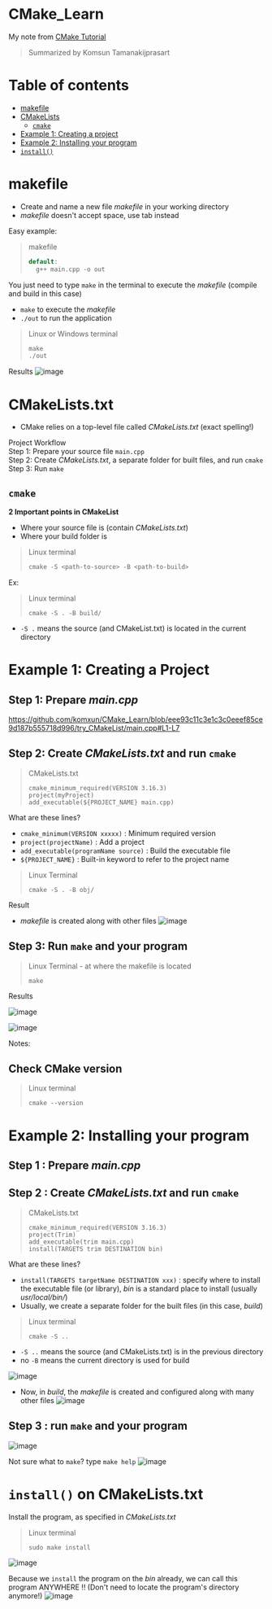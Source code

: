 # CMake_Learn

My note from [CMake Tutorial](https://www.youtube.com/watch?v=nlKcXPUJGwA&list=PLalVdRk2RC6o5GHu618ARWh0VO0bFlif4&ab_channel=Code%2CTech%2CandTutorials)

> Summarized by Komsun Tamanakijprasart

Table of contents
=================

<!--ts-->
  * [makefile](#makefile)
  * [CMakeLists](#cmakeliststxt)
      * [`cmake`](#cmake)
  * [Example 1: Creating a project](#example-1-creating-a-project)
  * [Example 2: Installing your program](#example-2-installing-your-program)
  * [`install()`](#install-on-cmakeliststxt)

<!--te-->

# makefile
- Create and name a new file _makefile_ in your working directory
- _makefile_ doesn't accept space, use tab instead

Easy example:
> makefile
> ```cpp
> default:
> 	g++ main.cpp -o out
> ```

You just need to type `make` in the terminal to execute the _makefile_ (compile and build in this case)
- `make` to execute the _makefile_
- `./out` to run the application
> Linux or Windows terminal
> ``` cpp
> make
> ./out
> ```

Results
![image](https://github.com/komxun/CMake_Learn/assets/133139057/41dd09e5-ab08-4d2f-b291-263b21a0b482)


# CMakeLists.txt
- CMake relies on a top-level file called _CMakeLists.txt_ (exact spelling!)

Project Workflow \
Step 1: Prepare your source file `main.cpp` \
Step 2: Create _CMakeLists.txt_, a separate folder for built files, and run `cmake` \
Step 3: Run `make` 

## `cmake`
**2 Important points in CMakeList**
- Where your source file is (contain _CMakeLists.txt_)
- Where your build folder is
> Linux terminal
> ```cpp
> cmake -S <path-to-source> -B <path-to-build>
> ```
 Ex:
> Linux terminal
> ```
> cmake -S . -B build/
> ```
- `-S .` means the source (and CMakeList.txt) is located in the current directory


# Example 1: Creating a Project
## Step 1: Prepare _main.cpp_
https://github.com/komxun/CMake_Learn/blob/eee93c11c3e1c3c0eeef85ce9d187b555718d996/try_CMakeList/main.cpp#L1-L7
## Step 2: Create _CMakeLists.txt_ and run `cmake`
> CMakeLists.txt
> ```
> cmake_minimum_required(VERSION 3.16.3)
> project(myProject)
> add_executable(${PROJECT_NAME} main.cpp)
> ```

What are these lines?
- `cmake_minimum(VERSION xxxxx)` : Minimum required version
- `project(projectName)` : Add a project
- `add_executable(programName source)` : Build the executable file
- `${PROJECT_NAME}` : Built-in keyword to refer to the project name

> Linux Terminal
> ```
> cmake -S . -B obj/
> ```

Result
- _makefile_ is created along with other files
![image](https://github.com/komxun/CMake_Learn/assets/133139057/1b9c5f6e-2120-434d-9c7e-6a225bd568ed)

## Step 3: Run `make` and your program
> Linux Terminal - at where the makefile is located
> ```
> make
> ```



Results

![image](https://github.com/komxun/CMake_Learn/assets/133139057/31bf955b-f8ae-43ff-a1f2-c2898ca66935)

![image](https://github.com/komxun/CMake_Learn/assets/133139057/02e7fa9d-0b5a-47b3-9390-09d6e52a5e12)

Notes:
## Check CMake version
> Linux terminal
> ```
> cmake --version
> ```

# Example 2: Installing your program
## Step 1 : Prepare _main.cpp_
## Step 2 : Create _CMakeLists.txt_ and run `cmake`
> CMakeLists.txt
> ```
> cmake_minimum_required(VERSION 3.16.3)
> project(Trim)
> add_executable(trim main.cpp)
> install(TARGETS trim DESTINATION bin)
> ```

What are these lines?
- `install(TARGETS targetName DESTINATION xxx)` : specify where to install the executable file (or library), _bin_ is a standard place to install (usually _usr/local/bin/_)
- Usually, we create a separate folder for the built files (in this case, _build_)
> Linux terminal
> ```
> cmake -S ..
> ```
- `-S ..` means the source (and CMakeLists.txt) is in the previous directory
- no `-B` means the current directory is used for build

![image](https://github.com/komxun/CMake_Learn/assets/133139057/a272dd15-1615-472c-bc6a-715ae9e2d8e1)

- Now, in _build_, the _makefile_ is created and configured along with many other files
![image](https://github.com/komxun/CMake_Learn/assets/133139057/78b757e8-cc72-4d4f-9404-26a04be2fd80)

## Step 3 : run `make` and your program
![image](https://github.com/komxun/CMake_Learn/assets/133139057/0910e4ff-34d9-438e-bb6f-658bf3c34f3f)


Not sure what to `make`? type `make help`
![image](https://github.com/komxun/CMake_Learn/assets/133139057/e21a02a5-1b42-4679-ac1c-ec8f100eb8b5)

# `install()` on CMakeLists.txt
Install the program, as specified in _CMakeLists.txt_
> Linux terminal
> ```
> sudo make install
> ```
![image](https://github.com/komxun/CMake_Learn/assets/133139057/bbf25479-ac8e-471d-9ffc-78203ef27b75)

Because we `install` the program on the _bin_ already, we can call this program ANYWHERE !! (Don't need to locate the program's directory anymore!)
![image](https://github.com/komxun/CMake_Learn/assets/133139057/8910c358-f6b7-4167-88f8-cc21fc673f14)

